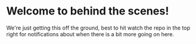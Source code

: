 # Welcome to behind the scenes! 

We're just getting this off the ground, best to hit watch the repo in the top right for notifications about when there is a bit more going on here. 
